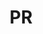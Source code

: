 ---
post_id:    2019-03-PR
title:      PR
date_start: 2019-03-29
date_end:   2019-04-02
cover_idx:  0
cover_meta: Puerto Rico
images:
  - ext:    00.jpg
    width:  1802
    height: 2400
    meta:   Puerto Rico
tags:
  - Caribbean
---